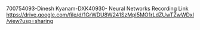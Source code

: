 
700754093-Dinesh Kyanam-DXK40930- Neural Networks
Recording Link
https://drive.google.com/file/d/1GrWDU8W241SzMpI5MO1rLdZUwTZwWDxl/view?usp=sharing
